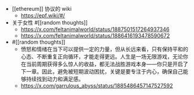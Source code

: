 - [[ethereum]] 协议的 wiki
	- https://epf.wiki/#/
- 关于女性 #[[random thoughts]]
	- https://x.com/feltanimalworld/status/1887501517264937346
	- https://x.com/feltanimalworld/status/1886416193478590672
- #[[random thoughts]]
	- 愤怒和情绪在当下可以提供一定的力量，但从长远来看，只有保持平和的心态、不断重复正向循环，才能走得更远。人生是一场无限游戏，无论你在当前周期获得多么惊人的收益，都无法战胜游戏本身——你只是开启了下一章。因此，避免被短期波动困扰，关键是要专注于内心，确保自己能够持续找到动力和满足感。
	- https://x.com/garrulous_abyss/status/1885486457147527592